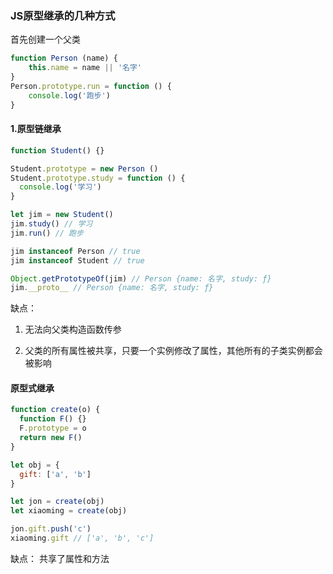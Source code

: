 ### JS原型继承的几种方式

首先创建一个父类

```javascript
function Person (name) {
    this.name = name || '名字'
}
Person.prototype.run = function () {
    console.log('跑步')
}
```

#### 1.原型链继承

```javascript
function Student() {}

Student.prototype = new Person ()
Student.prototype.study = function () {
  console.log('学习')
}

let jim = new Student()
jim.study() // 学习
jim.run() // 跑步

jim instanceof Person // true
jim instanceof Student // true

Object.getPrototypeOf(jim) // Person {name: 名字, study: ƒ}
jim.__proto__ // Person {name: 名字, study: ƒ}

```

缺点：

1. 无法向父类构造函数传参

2. 父类的所有属性被共享，只要一个实例修改了属性，其他所有的子类实例都会被影响

#### 原型式继承
```javascript
function create(o) {
  function F() {}
  F.prototype = o
  return new F()
}

let obj = {
  gift: ['a', 'b']
}

let jon = create(obj)
let xiaoming = create(obj)

jon.gift.push('c')
xiaoming.gift // ['a', 'b', 'c']
```
缺点：
共享了属性和方法